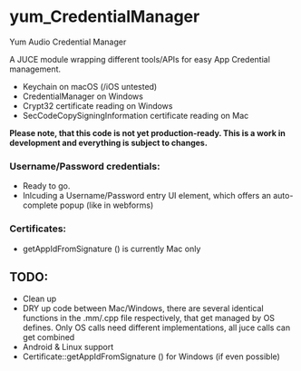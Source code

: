 # yum_CredentialManager
Yum Audio Credential Manager

A JUCE module wrapping different tools/APIs for easy App Credential management.  
- Keychain on macOS (/iOS untested) 
- CredentialManager on Windows 
- Crypt32 certificate reading on Windows
- SecCodeCopySigningInformation certificate reading on Mac


**Please note, that this code is not yet production-ready. This is a work in development and everything is subject to changes.** 

### Username/Password credentials:
- Ready to go. 
- Inlcuding a Username/Password entry UI element, which offers an auto-complete popup (like in webforms)

### Certificates:
- getAppIdFromSignature () is currently Mac only

## TODO: 
- Clean up
- DRY up code between Mac/Windows, there are several identical functions in the .mm/.cpp file respectively, that get managed by OS defines. Only OS calls need different implementations, all juce calls can get combined
- Android & Linux support
- Certificate::getAppIdFromSignature () for Windows (if even possible)

